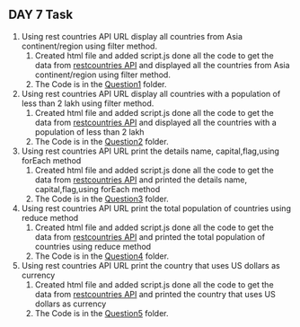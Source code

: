 ## DAY 7 Task

1.  Using rest countries API URL display all countries from Asia continent/region using filter method.
      1. Created html file and added script.js done all the code to get the data from [restcountries API](https://restcountries.com/v3.1/all) and displayed all the countries from Asia continent/region using filter method.
      2. The Code is in the [Question1](./Question%201/Asia.js/script.js) folder.  
2. Using rest countries API URL display all countries with a population of less than 2 lakh using filter method.
      1. Created html file and added script.js done all the code to get the data from [restcountries API](https://restcountries.com/v3.1/all) and displayed all the countries with a population of less than 2 lakh
      2. The Code is in the [Question2](./Question%202/Population.js/script.js) folder.      
3.  Using rest countries API URL print the details name, capital,flag,using forEach method
      1. Created html file and added script.js done all the code to get the data from [restcountries API](https://restcountries.com/v3.1/all) and printed the details name, capital,flag,using forEach method
      2. The Code is in the [Question3](./Question%203/Details.js/script.js) folder.
4.  Using rest countries API URL print the total population of countries using reduce method
      1. Created html file and added script.js done all the code to get the data from [restcountries API](https://restcountries.com/v3.1/all) and printed the  total population of countries using reduce method
      2. The Code is in the [Question4](./Question%204/Total.js/script.js) folder. 
5.  Using rest countries API URL print the country that uses US dollars as currency
      1. Created html file and added script.js done all the code to get the data from [restcountries API](https://restcountries.com/v3.1/all) and printed the country that uses US dollars as currency 
      2. The Code is in the [Question5](./Question%205/Currency.js/script.js) folder.       

